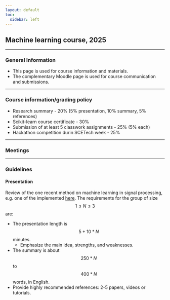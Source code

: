 ```yaml
---
layout: default
toc:
  sidebar: left
---
```


## Machine learning course, 2025

---

### General Information
* This page is used for course information and materials.
* The complementary Moodle page is used for course communication and submissions. 

---

### Course information/grading policy
* Research summary - 20% (5% presentation, 10% summary, 5% references)
* Scikit-learn course certificate - 30%
* Submission of at least 5 classwork assignments - 25% (5% each)
* Hackathon competition durin SCETech week - 25%

---

### Meetings

---

### Guidelines
#### Presentation
Review of the one recent method on machine learning in signal processing, e.g. one of the implemented [here](https://www.aeon-toolkit.org/en/stable/api_reference.html). The requirements for the group of size $$1\le N\le 3$$ are:
* The presentation length is $$5 + 10*N$$ minutes.
  * Emphasize the main idea, strengths, and weaknesses. 
* The summary is about $$250*N$$ to $$400*N$$ words, in English.
* Provide highly recommended references: 2-5 papers, videos or tutorials. 